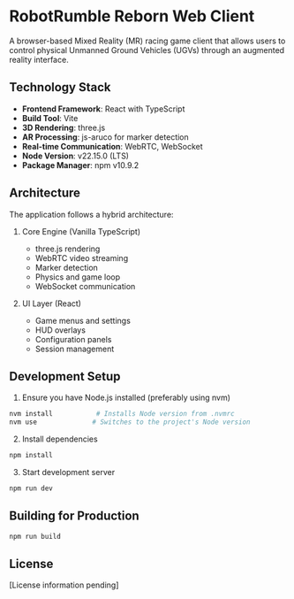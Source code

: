 # RobotRumble Reborn Web Client

A browser-based Mixed Reality (MR) racing game client that allows users to control physical Unmanned Ground Vehicles (UGVs) through an augmented reality interface.

## Technology Stack

- **Frontend Framework**: React with TypeScript
- **Build Tool**: Vite
- **3D Rendering**: three.js
- **AR Processing**: js-aruco for marker detection
- **Real-time Communication**: WebRTC, WebSocket
- **Node Version**: v22.15.0 (LTS)
- **Package Manager**: npm v10.9.2

## Architecture

The application follows a hybrid architecture:
1. Core Engine (Vanilla TypeScript)
   - three.js rendering
   - WebRTC video streaming
   - Marker detection
   - Physics and game loop
   - WebSocket communication

2. UI Layer (React)
   - Game menus and settings
   - HUD overlays
   - Configuration panels
   - Session management

## Development Setup

1. Ensure you have Node.js installed (preferably using nvm)
```bash
nvm install           # Installs Node version from .nvmrc
nvm use              # Switches to the project's Node version
```

2. Install dependencies
```bash
npm install
```

3. Start development server
```bash
npm run dev
```

## Building for Production

```bash
npm run build
```

## License

[License information pending]